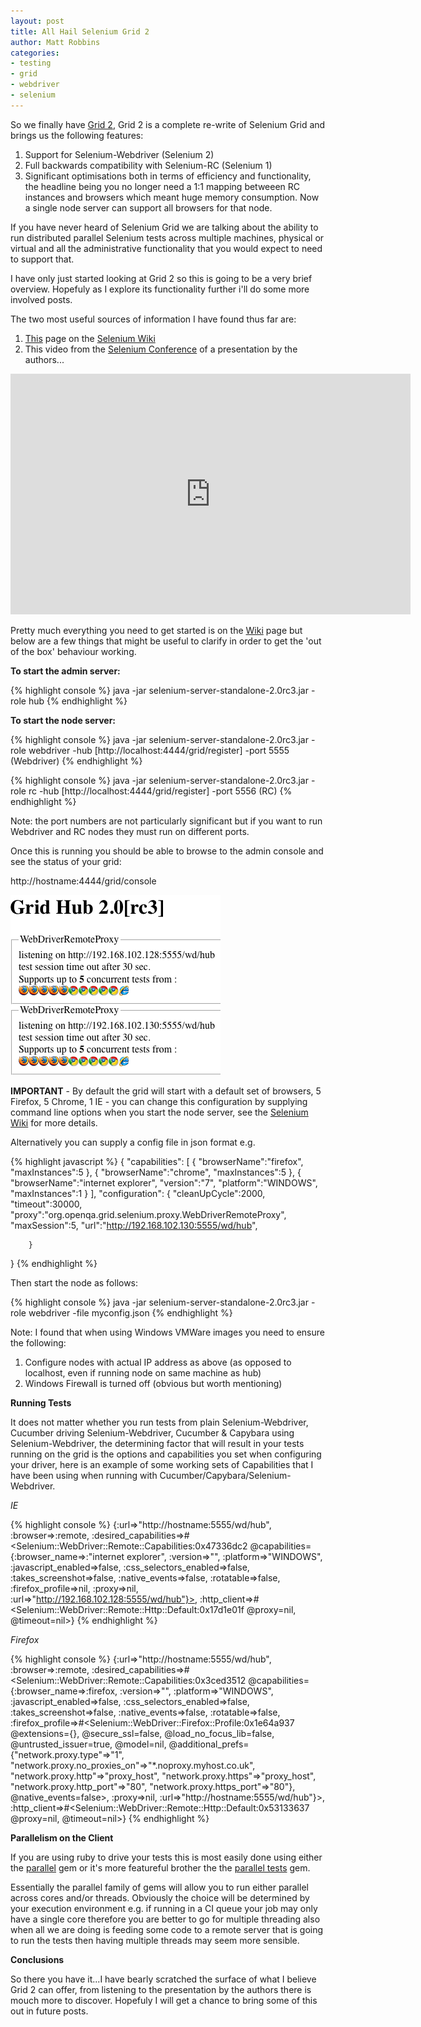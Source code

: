 ```yaml
---
layout: post
title: All Hail Selenium Grid 2
author: Matt Robbins 
categories:
- testing 
- grid 
- webdriver 
- selenium 
---
```


So we finally have [Grid 2](http://code.google.com/p/selenium/wiki/Grid2), Grid 2 is a complete re-write of Selenium Grid and brings us the following features:

1. Support for Selenium-Webdriver (Selenium 2)
2. Full backwards compatibility with Selenium-RC (Selenium 1)
3. Significant optimisations both in terms of efficiency and functionality, the headline being you no longer need a 1:1 mapping betweeen RC instances and browsers which meant huge memory consumption.  Now a single node server can support all browsers for that node.

If you have never heard of Selenium Grid we are talking about the ability to run distributed parallel Selenium tests across multiple machines, physical or virtual and all the administrative functionality that you would expect to need to support that.

I have only just started looking at Grid 2 so this is going to be a very brief overview.  Hopefuly as I explore its functionality further i'll do some more involved posts.

The two most useful sources of information I have found thus far are:

1. [This](http://code.google.com/p/selenium/wiki/Grid2) page on the [Selenium Wiki](http://code.google.com/p/selenium/wiki)
2. This video from the [Selenium Conference](http://www.seleniumconf.com/videos) of a presentation by the authors...

<object width="640" height="385"><param name="movie" value="http://www.youtube.com/v/rjc51R8nI2Y&color1=0xb1b1b1&color2=0xd0d0d0&hl=de_DE&feature=player_embedded&fs=1"></param><param name="allowFullScreen" value="true"></param><param name="allowScriptAccess" value="always"></param><embed src="http://www.youtube.com/v/rjc51R8nI2Y&color1=0xb1b1b1&color2=0xd0d0d0&hl=de_DE&feature=player_embedded&fs=1" type="application/x-shockwave-flash" allowfullscreen="true" allowScriptAccess="always" width="640" height="385"></embed></object>

Pretty much everything you need to get started is on the [Wiki](http://code.google.com/p/selenium/wiki/Grid2) page but below are a few things that might be useful to clarify in order to get the 'out of the box' behaviour working.

**To start the admin server:**

{% highlight console %}
java -jar selenium-server-standalone-2.0rc3.jar -role hub
{% endhighlight %}

**To start the node server:**

{% highlight console %}
java -jar selenium-server-standalone-2.0rc3.jar -role webdriver -hub [http://localhost:4444/grid/register] -port 5555 (Webdriver)
{% endhighlight %}

{% highlight console %}
java -jar selenium-server-standalone-2.0rc3.jar -role rc -hub [http://localhost:4444/grid/register] -port 5556 (RC)
{% endhighlight %}

Note: the port numbers are not particularly significant but if you want to run Webdriver and RC nodes they must run on different ports.

Once this is running you should be able to browse to the admin console and see the status of your grid:

http://hostname:4444/grid/console

![grid2 setup](/images/grid_2_console.png)

**IMPORTANT** - By default the grid will start with a default set of browsers, 5 Firefox, 5 Chrome, 1 IE - you can change this configuration by supplying command line options when you start the node server, see the [Selenium Wiki](http://code.google.com/p/selenium/wiki/Grid2) for more details.

Alternatively you can supply a config file in json format e.g.

{% highlight javascript %}
{
"capabilities":
        [
                {
                        "browserName":"firefox",
                        "maxInstances":5
                },
                {
                        "browserName":"chrome",
                        "maxInstances":5
                },
                {
                        "browserName":"internet explorer",
                        "version":"7",
                        "platform":"WINDOWS",
                        "maxInstances":1
                }
        ],
"configuration":
        {
                "cleanUpCycle":2000,
                "timeout":30000,
                "proxy":"org.openqa.grid.selenium.proxy.WebDriverRemoteProxy",
                "maxSession":5,
                "url":"http://192.168.102.130:5555/wd/hub",

        }
}
{% endhighlight %}

Then start the node as follows:


{% highlight console %}
java -jar selenium-server-standalone-2.0rc3.jar -role webdriver -file myconfig.json
{% endhighlight %}

Note: I found that when using Windows VMWare images you need to ensure the following:

1. Configure nodes with actual IP address as above (as opposed to localhost, even if running node on same machine as hub)
2. Windows Firewall is turned off (obvious but worth mentioning)

**Running Tests**

It does not matter whether you run tests from plain Selenium-Webdriver, Cucumber driving Selenium-Webdriver, Cucumber & Capybara using Selenium-Webdriver, the determining factor that will result in your tests running on the grid is the options and capabilities you set when configuring your driver, here is an example of some working sets of Capabilities that I have been using when running with Cucumber/Capybara/Selenium-Webdriver.

*IE*

{% highlight console %}
{:url=>"http://hostname:5555/wd/hub", :browser=>:remote, :desired_capabilities=>#<Selenium::WebDriver::Remote::Capabilities:0x47336dc2 @capabilities={:browser_name=>:"internet explorer", :version=>"", :platform=>"WINDOWS", :javascript_enabled=>false, :css_selectors_enabled=>false, :takes_screenshot=>false, :native_events=>false, :rotatable=>false, :firefox_profile=>nil, :proxy=>nil, :url=>"http://192.168.102.128:5555/wd/hub"}>, :http_client=>#<Selenium::WebDriver::Remote::Http::Default:0x17d1e01f @proxy=nil, @timeout=nil>}
{% endhighlight %}

*Firefox*

{% highlight console %}
{:url=>"http://hostname:5555/wd/hub", :browser=>:remote, :desired_capabilities=>#<Selenium::WebDriver::Remote::Capabilities:0x3ced3512 @capabilities={:browser_name=>:firefox, :version=>"", :platform=>"WINDOWS", :javascript_enabled=>false, :css_selectors_enabled=>false, :takes_screenshot=>false, :native_events=>false, :rotatable=>false, :firefox_profile=>#<Selenium::WebDriver::Firefox::Profile:0x1e64a937 @extensions={}, @secure_ssl=false, @load_no_focus_lib=false, @untrusted_issuer=true, @model=nil, @additional_prefs={"network.proxy.type"=>"1", "network.proxy.no_proxies_on"=>"*.noproxy.myhost.co.uk", "network.proxy.http"=>"proxy_host", "network.proxy.https"=>"proxy_host", "network.proxy.http_port"=>"80", "network.proxy.https_port"=>"80"}, @native_events=false>, :proxy=>nil, :url=>"http://hostname:5555/wd/hub"}>, :http_client=>#<Selenium::WebDriver::Remote::Http::Default:0x53133637 @proxy=nil, @timeout=nil>}
{% endhighlight %}

**Parallelism on the Client**

If you are using ruby to drive your tests this is most easily done using either the [parallel](https://github.com/grosser/parallel) gem or it's more featureful brother the the [parallel tests](https://github.com/grosser/parallel_tests) gem.

Essentially the parallel family of gems will allow you to run either parallel across cores and/or threads.  Obviously the choice will be determined by your execution environment e.g. if running in a CI queue your job may only have a single core therefore you are better to go for multiple threading also when all we are doing is feeding some code to a remote server that is going to run the tests then having multiple threads may seem more sensible.

**Conclusions**

So there you have it...I have bearly scratched the surface of what I believe Grid 2 can offer, from listening to the presentation by the authors there is mouch more to discover.  Hopefuly I will get a chance to bring some of this out in future posts.
